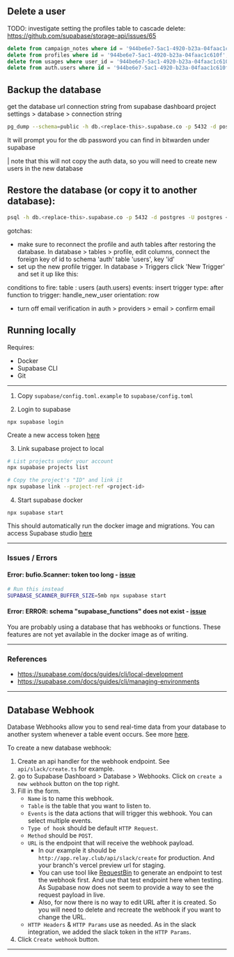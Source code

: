 ## Delete a user

TODO: investigate setting the profiles table to cascade delete: https://github.com/supabase/storage-api/issues/65

```sql
delete from campaign_notes where id = '944be6e7-5ac1-4920-b23a-04faac1c610f';
delete from profiles where id = '944be6e7-5ac1-4920-b23a-04faac1c610f';
delete from usages where user_id = '944be6e7-5ac1-4920-b23a-04faac1c610f';
delete from auth.users where id = '944be6e7-5ac1-4920-b23a-04faac1c610f';
```

## Backup the database

get the database url connection string from supabase dashboard project settings > database > connection string

```bash
pg_dump --schema=public -h db.<replace-this>.supabase.co -p 5432 -d postgres -U postgres > backup.sql
```

It will prompt you for the db password you can find in bitwarden under supabase

| note that this will not copy the auth data, so you will need to create new users in the new database

## Restore the database (or copy it to another database):

```bash
psql -h db.<replace-this>.supabase.co -p 5432 -d postgres -U postgres < backup.sql
```

gotchas:

-   make sure to reconnect the profile and auth tables after restoring the database. In database > tables > profile, edit columns, connect the foreign key of id to schema 'auth' table 'users', key 'id'
-   set up the new profile trigger. In database > Triggers click 'New Trigger' and set it up like this:

conditions to fire: table : users (auth.users)
events: insert
trigger type: after
function to trigger: handle_new_user
orientation: row

-   turn off email verification in auth > providers > email > confirm email

## Running locally

Requires:

-   Docker
-   Supabase CLI
-   Git

---

1. Copy `supabase/config.toml.example` to `supabase/config.toml`

2. Login to supabase

```
npx supabase login
```

Create a new access token [here](https://app.supabase.com/account/tokens)

3. Link supabase project to local

```bash
# List projects under your account
npx supabase projects list

# Copy the project's "ID" and link it
npx supabase link --project-ref <project-id>
```

4. Start supabase docker

```
npx supabase start
```

This should automatically run the docker image and migrations. You can access Supabase studio [here](http://localhost:54323)

---

### Issues / Errors

#### Error: bufio.Scanner: token too long - [issue](https://github.com/supabase/cli/issues/274#issuecomment-1278497195)

```bash
# Run this instead
SUPABASE_SCANNER_BUFFER_SIZE=5mb npx supabase start
```

#### Error: ERROR: schema "supabase_functions" does not exist - [issue](https://github.com/supabase/supabase/issues?q=is%3Aissue+is%3Aopen+supabase_functions)

You are probably using a database that has webhooks or functions.
These features are not yet available in the docker image as of writing.

---

### References

-   https://supabase.com/docs/guides/cli/local-development
-   https://supabase.com/docs/guides/cli/managing-environments

---

## Database Webhook

Database Webhooks allow you to send real-time data from your database to another system whenever a table event occurs. See more [here](https://supabase.com/docs/guides/database/webhooks).

To create a new database webhook:

1. Create an api handler for the webhook endpoint. See `api/slack/create.ts` for example.
2. go to Supabase Dashboard > Database > Webhooks. Click on `create a new webhook` button on the top right.
3. Fill in the form.
    - `Name` is to name this webhook.
    - `Table` is the table that you want to listen to.
    - `Events` is the data actions that will trigger this webhook. You can select multiple events.
    - `Type of hook` should be default `HTTP Request`.
    - `Method` should be `POST`.
    - `URL` is the endpoint that will receive the webhook payload.
        - In our example it should be `http://app.relay.club/api/slack/create` for production. And your branch's vercel preview url for staging.
        - You can use tool like [RequestBin](https://requestbin.com/) to generate an endpoint to test the webhook first. And use that test endpoint here when testing. As Supabase now does not seem to provide a way to see the request payload in live.
        - Also, for now there is no way to edit URL after it is created. So you will need to delete and recreate the webhook if you want to change the URL.
    - `HTTP Headers` & `HTTP Params` use as needed. As in the slack integration, we added the slack token in the `HTTP Params`.
4. Click `Create webhook` button.

---
